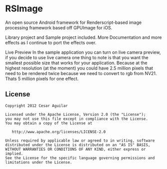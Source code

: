 RSImage
=======

An open source Android framework for Renderscript-based image processing framework based off GPUImage for iOS.

Library project and Sample project included. More Documentation and more effects as I continue to port the effects over.


Live Preview
In the sample application you can turn on live camera preview, if you decide to use live camera one thing to note is that you want the smallest possible size that works for your application. Because at the highest resolution (at the moment) you could have 2.5 million pixels that need to be rendered twice because we need to convert to rgb from NV21. Thats 5 million pixels for one effect. 


License
-------

   	Copyright 2012 Cesar Aguilar

   	Licensed under the Apache License, Version 2.0 (the "License");
   	you may not use this file except in compliance with the License.
   	You may obtain a copy of the License at

       http://www.apache.org/licenses/LICENSE-2.0

   	Unless required by applicable law or agreed to in writing, software
   	distributed under the License is distributed on an "AS IS" BASIS,
   	WITHOUT WARRANTIES OR CONDITIONS OF ANY KIND, either express or implied.
   	See the License for the specific language governing permissions and
   	limitations under the License.